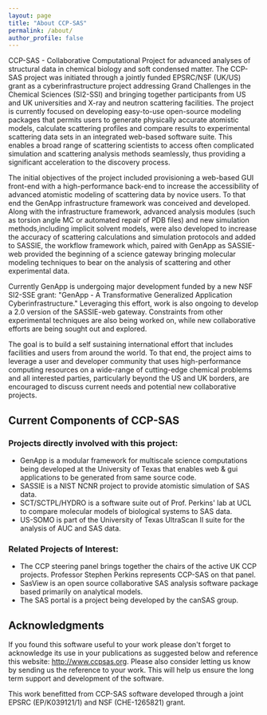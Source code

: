 ```yaml
---
layout: page
title: "About CCP-SAS"
permalink: /about/
author_profile: false
---
```


CCP-SAS - Collaborative Computational Project for advanced analyses of structural data in chemical biology and soft
condensed matter. The CCP-SAS project was initiated through a jointly funded EPSRC/NSF (UK/US) grant as a
cyberinfrastructure project addressing Grand Challenges in the Chemical Sciences (SI2-SSI) and bringing together
participants from US and UK universities and X-ray and neutron scattering facilities. The project is currently focused
on developing easy-to-use open-source modeling packages that permits users to generate physically accurate atomistic
models, calculate scattering profiles and compare results to experimental scattering data sets in an integrated web-based
software suite. This enables a broad range of scattering scientists to access often complicated simulation and scattering
analysis methods seamlessly, thus providing a significant acceleration to the discovery process.

The initial objectives of the project included provisioning a web-based GUI front-end with a high-performance back-end
to increase the accessibility of advanced atomistic modeling of scattering data by novice users. To that end the GenApp
infrastructure framework was conceived and developed. Along with the infrastructure framework, advanced analysis modules
(such as torsion angle MC or automated repair of PDB files) and new simulation methods,including implicit solvent
models, were also developed to increase the accuracy of scattering calculations and simulation protocols and added to
SASSIE, the workflow framework which, paired with GenApp as SASSIE-web provided the beginning of a science gateway
bringing molecular modeling techniques to bear on the analysis of scattering and other experimental data.

Currently GenApp is undergoing major development funded by a new NSF SI2-SSE grant: "GenApp - A Transformative
Generalized Application Cyberinfrastructure." Leveraging this effort, work is also ongoing to develop a 2.0 version of
the SASSIE-web gateway. Constraints from other experimental techniques are also being worked on, while new collaborative
efforts are being sought out and explored.

The goal is to build a self sustaining international effort that includes facilities and users from around the world.
To that end, the project aims to leverage a user and developer community that uses high-performance computing resources
on a wide-range of cutting-edge chemical problems and all interested parties, particularly beyond the US and UK borders,
are encouraged to discuss current needs and potential new collaborative projects.

<h2>Current Components of CCP-SAS</h2>

<h3>Projects directly involved with this project:</h3>

* GenApp is a modular framework for multiscale science computations being developed at the University of Texas that
  enables web & gui applications to be generated from same source code.
* SASSIE is a NIST NCNR project to provide atomistic simulation of SAS data.
* SCT/SCTPL/HYDRO is a software suite out of Prof. Perkins' lab at UCL to compare molecular models of biological systems
  to SAS data.
* US-SOMO is part of the University of Texas UltraScan II suite for the analysis of AUC and SAS data.

<h3>Related Projects of Interest:</h3>

* The CCP steering panel brings together the chairs of the active UK CCP projects. Professor Stephen Perkins represents
  CCP-SAS on that panel.
* SasView is an open source collaborative SAS analysis software package based primarily on analytical models.
* The SAS portal is a project being developed by the canSAS group.

<h2>Acknowledgments</h2>

If you found this software useful to your work please don't forget to acknowledge its use in your publications as
suggested below and reference this website: http://www.ccpsas.org. Please also consider letting us know by sending us
the reference to your work. This will help us ensure the long term support and development of the software.

This work benefitted from CCP-SAS software developed through a joint EPSRC (EP/K039121/1) and NSF (CHE-1265821) grant.